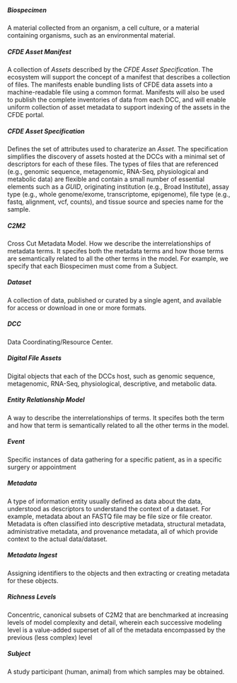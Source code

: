 ##### Biospecimen
A material collected from an organism, a cell culture, or a material containing organisms, such as an environmental material. 

##### CFDE Asset Manifest
A collection of *Assets* described by the *CFDE Asset Specification*. The ecosystem will support the concept of a manifest that describes a collection of files. The manifests enable bundling lists of CFDE data assets into a machine-readable file using a common format. Manifests will also be used to publish the complete inventories of data from each DCC, and will enable uniform collection of asset metadata to support indexing of the assets in the CFDE portal.

##### CFDE Asset Specification
Defines the set of attributes used to charaterize an *Asset*. The specification simplifies the discovery of assets hosted at the DCCs with a minimal set of descriptors for each of these files. The types of files that are referenced (e.g., genomic sequence, metagenomic, RNA-Seq, physiological and metabolic data) are flexible and contain a small number of essential elements such as a *GUID*, originating institution (e.g., Broad Institute), assay type (e.g., whole genome/exome, transcriptome, epigenome), file type (e.g., fastq, alignment, vcf, counts), and tissue source and species name for the sample.

##### C2M2
Cross Cut Metadata Model. How we describe the interrelationships of metadata terms. It specifes both the metadata terms and how those terms are semantically related to all the other terms in the model. For example, we specify that each Biospecimen must come from a Subject.

##### Dataset
A collection of data, published or curated by a single agent, and available for access or download in one or more formats.

##### DCC
Data Coordinating/Resource Center.

##### Digital File Assets
Digital objects that each of the DCCs host, such as genomic sequence, metagenomic, RNA-Seq, physiological, descriptive, and metabolic data.

##### Entity Relationship Model
A way to describe the interrelationships of terms. It specifes both the term and how that term is semantically related to all the other terms in the model.

##### Event
Specific instances of data gathering for a specific patient, as in a specific surgery or appointment

##### Metadata
A type of information entity usually defined as data about the data, understood as descriptors to understand the context of a dataset. For example, metadata about an FASTQ file may be file size or file creator. Metadata is often classified into descriptive metadata, structural metadata, administrative metadata, and provenance metadata, all of which provide context to the actual data/dataset.

##### Metadata Ingest
Assigning identifiers to the objects and then extracting or creating metadata for these objects.

##### Richness Levels
Concentric, canonical subsets of C2M2 that are benchmarked at
increasing levels of model complexity and detail, wherein each successive
modeling level is a value-added superset of all of the metadata
encompassed by the previous (less complex) level

##### Subject
A study participant (human, animal) from which samples may be obtained.

